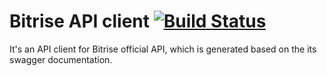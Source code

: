 # Bitrise API client [![Build Status](https://app.bitrise.io/app/0cb76c361cecc5d3/status.svg?token=nvdMylHDECCpG22ETU9KZA)](https://app.bitrise.io/app/0cb76c361cecc5d3/status.svg?token=nvdMylHDECCpG22ETU9KZA)

It's an API client for Bitrise official API, which is generated based on the its swagger documentation.
